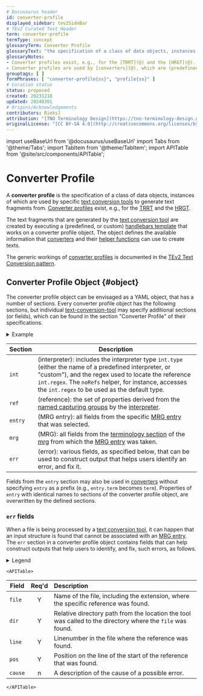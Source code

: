 ```yaml
---
# Docusaurus header
id: converter-profile
displayed_sidebar: tev2SideBar
# TEv2 Curated Text Header
term: converter-profile
termType: concept
glossaryTerm: Converter Profile
glossaryText: "the specification of a class of data objects, instances of which are used by specific [text conversion tools](@) to generate text fragments from."
glossaryNotes:
- Converter profiles exist, e.g., for the [TRRT](@) and the [HRGT](@).
- Converter profiles are used by [converters](@), which are (predefined or custom) [handlebars templates](@) that produce the generated text fragments.
grouptags: [ ]
formPhrases: [ "converter-profile{ss}", "profile{ss}" ]
# Curation status
status: proposed
created: 20231218
updated: 20240301
# Origins/Acknowledgements
contributors: RieksJ
attribution: "[TNO Terminology Design](https://tno-terminology-design.github.io/tev2-specifications/docs)"
originalLicense: "[CC BY-SA 4.0](http://creativecommons.org/licenses/by-sa/4.0/?ref=chooser-v1)"
---
```


import useBaseUrl from '@docusaurus/useBaseUrl'
import Tabs from '@theme/Tabs';
import TabItem from '@theme/TabItem';
import APITable from '@site/src/components/APITable';

# Converter Profile

A **converter profile** is the specification of a class of data objects, instances of which are used by specific [text conversion tools](@) to generate text fragments from. [Converter profiles](@) exist, e.g., for the [TRRT](@) and the [HRGT](@).

The text fragments that are generated by the [text conversion tool](@) are created by executing a (predefined, or custom) [handlebars template](@) that works on a converter profile object. The object defines the available information that [converters](@) and their [helper functions](@) can use to create texts.

The generic workings of [converter profiles](@) is documented in the [TEv2 Text Conversion pattern](/docs/overview/tev2-text-conversion).

## Converter Profile Object {#object}

The converter profile object can be envisaged as a YAML object, that has a number of sections. Every converter profile object has the following sections, but individual [text-conversion-tool](@) may specify additional sections (or fields), which can be found in the section "Converter Profile" of their specifications.

<details>
  <summary>Example</summary>
Here is an example of what a converter profile object might look like for the [TermRef](@) `[converter profile object](converter-profile#object@)`

~~~ yaml
int:
  type: "default"
  regex: /(?:(?<=[^`\\])|^)\[(?=[^@\n\]]+\]\([^@)]*@[:a-z0-9_-]*\))(?<showtext>[^@\n\]]+)\]\((?:(?:(?<type>[a-z0-9_-]*):)?)(?:(?<term>[^@\n:#)]*?)?(?:#(?<trait>[^@\n:#)]*))?)?@(?<scopetag>[a-z0-9_-]*)(?::(?<vsntag>[a-z0-9_-]*))?\)/g
ref:
  showtext: "converter profile object"
  type: ""
  term: "converter-profile"
  trait: "object"
  scopetag: ""
  vsntag: ""
entry:
  id: "converter-profile"
  displayed_sidebar: "tev2SideBar"
  term: "converter-profile"
  termType: "concept"
  glossaryTerm: "Converter Profile"
  glossaryText: "a data object, of a type that is specific for a [text conversion tool](@), that [converters](@) use to create texts by which the [tool](text-conversion-tool@) will replace the text constructs that are located by its [interpreter](@)."
  grouptags: []
  formPhrases:
    - "converter-profile"
    - "converter-profiles"
    - "converter-profile-s"
  status: "proposed"
  scopetag: "termdsn"
  locator: "converter-profile.md"
  navurl: "https://tno-terminology-design.github.io/tev2-specifications/docs/terms/converter-profile"
  headingids:
    - "converter-profile"
    - "object"
    - "`err`-fields"
    - "helpers"
    - "capfirst"
    - "ifvalue"
    - "localize"
    - "norefs"
    - "regularize"
  termid: "concept:converter-profile"
  vsntag: "documentation"
mrg:
  scopetag: "tev2"
  scopedir: "https://github.com/tno-terminology-design/tev2-specifications/tree/master/docs"
  curatedir: "terms"
  glossarydir: "glossaries"
  defaultvsn: "documentation"
  website: "https://tno-terminology-design.github.io/tev2-specifications/docs"
  navpath: "/terms"
  navid: "id"
  license: "LICENSE.md"
  statuses:
    - "proposed"
    - "approved"
    - "deprecated"
  defaulttype: "concept"
  vsntag: "documentation"
  altvsntags:
    - "latest"
err:
  file: "12-trrt.md"
  dir: "/specs/tools"
  line: 73
  pos: 9
  cause: ""
~~~

</details>

| Section | Description |
| ------- | ----------- |
| `int`   | (interpreter): includes the interpreter type `int.type` (either the name of a predefined interpreter, or "custom"), and the regex used to locate the reference `int.regex`. The `noRefs` helper, for instance, accesses the `int.regex` to be used as the default type. |
| `ref`   | (reference): the set of properties derived from the [named capturing groups](@) by the [interpreter](@). |
| `entry` | (MRG entry): all fields from the specific [MRG entry](@) that was selected. | 
| `mrg`   | (MRG): all fields from the [terminology section](mrg#terminology@) of the [mrg](@) from which the [MRG entry](@) was taken. |
| `err`   | (error): various fields, as specified below, that can be used to construct output that helps users identify an error, and fix it. |

Fields from the `entry` section may also be used in [converters](@) without specifying `entry` as a prefix (e.g., `entry.term` becomes `term`). Properties of `entry` with identical names to sections of the converter profile object, are overwritten by the defined sections.

### `err` fields

When a file is being processed by a [text conversion tool](@), it can happen that an input structure is found that cannot be associated with an [MRG entry](@). The `err` section in a converter profile object contains fields that can help construct outputs that help users to identify, and fix, such errors, as follows.

<details>
  <summary>Legend</summary>

1. **`Field`** contains the field name;
2. **`Req'd`** specifies whether (`Y`) or not (`n`, or `F`) the field is always populated, or optional.
3. **`Description`** specifies the meaning of the field, and other things you may need to know, e.g. why it is needed, a required syntax, etc.

</details>

```mdx-code-block
<APITable>
```

| Field           | Req'd | Description |
| --------------- | :---: | :---------- |
| `file`          |   Y   | Name of the file, including the extension, where the specific reference was found. |
| `dir`           |   Y   | Relative directory path from the location the tool was called to the directory where the `file` was found. |
| `line`          |   Y   | Linenumber in the file where the reference was found. |
| `pos`           |   Y   | Position on the line of the start of the reference that was found. |
| `cause`         |   n   | A description of the cause of a possible error. |

```mdx-code-block
</APITable>
```
